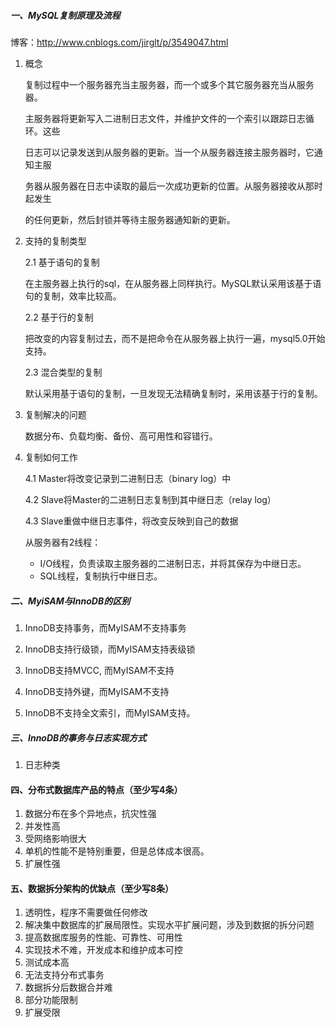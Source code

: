 ##### 一、MySQL复制原理及流程

博客：http://www.cnblogs.com/jirglt/p/3549047.html

1. 概念

    复制过程中一个服务器充当主服务器，而一个或多个其它服务器充当从服务器。
    
    主服务器将更新写入二进制日志文件，并维护文件的一个索引以跟踪日志循环。这些

    日志可以记录发送到从服务器的更新。当一个从服务器连接主服务器时，它通知主服

    务器从服务器在日志中读取的最后一次成功更新的位置。从服务器接收从那时起发生

    的任何更新，然后封锁并等待主服务器通知新的更新。
    
2. 支持的复制类型

    2.1 基于语句的复制

    在主服务器上执行的sql，在从服务器上同样执行。MySQL默认采用该基于语句的复制，效率比较高。

    2.2 基于行的复制

     把改变的内容复制过去，而不是把命令在从服务器上执行一遍，mysql5.0开始支持。

    2.3 混合类型的复制

    默认采用基于语句的复制，一旦发现无法精确复制时，采用该基于行的复制。

3. 复制解决的问题

    数据分布、负载均衡、备份、高可用性和容错行。

4. 复制如何工作

    4.1 Master将改变记录到二进制日志（binary log）中

    4.2 Slave将Master的二进制日志复制到其中继日志（relay log）

    4.3 Slave重做中继日志事件，将改变反映到自己的数据

    从服务器有2线程：
    
    - I/O线程，负责读取主服务器的二进制日志，并将其保存为中继日志。
    - SQL线程，复制执行中继日志。



##### 二、MyiSAM与InnoDB的区别

1. InnoDB支持事务，而MyISAM不支持事务

2. InnoDB支持行级锁，而MyISAM支持表级锁

3. InnoDB支持MVCC, 而MyISAM不支持

4. InnoDB支持外键，而MyISAM不支持

5. InnoDB不支持全文索引，而MyISAM支持。

##### 三、InnoDB的事务与日志实现方式

1. 日志种类


#### 四、分布式数据库产品的特点（至少写4条）

1. 数据分布在多个异地点，抗灾性强
2. 并发性高
3. 受网络影响很大
4. 单机的性能不是特别重要，但是总体成本很高。
5. 扩展性强

 
#### 五、数据拆分架构的优缺点（至少写8条）

1. 透明性，程序不需要做任何修改
2. 解决集中数据库的扩展局限性。实现水平扩展问题，涉及到数据的拆分问题
3. 提高数据库服务的性能、可靠性、可用性
4. 实现技术不难，开发成本和维护成本可控
5. 测试成本高
6. 无法支持分布式事务
7. 数据拆分后数据合并难
8. 部分功能限制
9. 扩展受限

